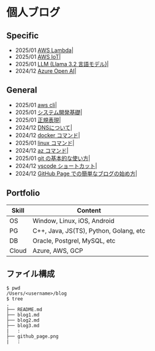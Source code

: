 # 個人ブログ

## Specific

- 2025/01 [AWS Lambda](./blog-s13aws-lambda.md)|
- 2025/01 [AWS IoT](./blog-s12awsiot.md)|
- 2025/01 [LLM (Llama 3.2 言語モデル)](./blog-s11Llama.md)|
- 2024/12 [Azure Open AI](./blog-s09aoai.md)|

## General

- 2025/01 [aws cli](./blog10aws.md)|
- 2025/01 [システム開発基礎](./blog08process.md)|
- 2025/01 [正規表現](./blog07re.md)|
- 2024/12 [DNSについて](./blog06DNS.md)|
- 2024/12 [docker コマンド](./blog05docker.md)|
- 2025/01 [linux コマンド](./blog05linux.md)|
- 2024/12 [az コマンド](./blog04.md)|
- 2025/01 [git の基本的な使い方](./blog03.md)|
- 2024/12 [vscode ショートカット](./blog02.md)|
- 2024/12 [GitHub Page での簡単なブログの始め方](./blog01.md)|

## Portfolio

| Skill | Content                                |
| ----- | -------------------------------------- |
| OS    | Window, Linux, iOS, Android            |
| PG    | C++, Java, JS(TS), Python, Golang, etc |
| DB    | Oracle, Postgrel, MySQL, etc           |
| Cloud | Azure, AWS, GCP                        |

## ファイル構成

```
$ pwd
/Users/<username>/blog
$ tree
.
├── README.md
├── blog1.md
├── blog2.md
├── blog3.md
|   :
├── github_page.png
|   :

```

